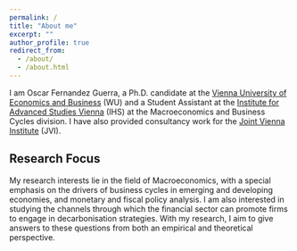 ```yaml
---
permalink: /
title: "About me" 
excerpt: ""
author_profile: true
redirect_from: 
  - /about/
  - /about.html
---
```


I am Oscar Fernandez Guerra, a Ph.D. candidate at the [Vienna University of Economics and Business](https://www.wu.ac.at/en/) (WU) and a Student Assistant at the [Institute for Advanced Studies Vienna](https://www.ihs.ac.at/) (IHS) at the Macroeconomics and Business Cycles division. I have also provided consultancy work for the [Joint Vienna Institute](https://www.jvi.org/home.html) (JVI). 

## Research Focus
My research interests lie in the field of Macroeconomics, with a special emphasis on the drivers of business cycles in emerging and developing economies, and monetary and fiscal policy analysis. I am also interested in studying the channels through which the financial sector can promote firms to engage in decarbonisation strategies. With my research, I aim to give answers to these questions from both an empirical and theoretical perspective. 
